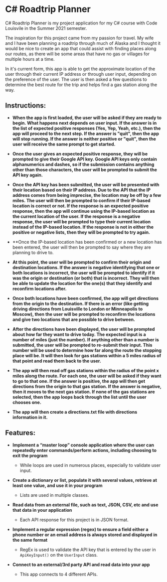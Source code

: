 ﻿# C# Roadtrip Planner

C# Roadtrip Planner is my project application for my C# course with Code Louisvile in the Summer 2021 semester.

The inspiration for this project came from my passion for travel. My wife and I have been planning a roadtrip through much of Alaska and I thought it would be nice to create an app that could assist with finding places along our routes, as there will be some areas that have no gas or villages for multiple hours at a time.

In it's current form, this app is able to get the approximate location of the user through their current IP address or through user input, depending on the preference of the user. The user is then asked a few questions to determine the best route for the trip and helps find a gas station along the way.

## Instructions:
* **When the app is first loaded, the user will be asked if they are ready to begin. What happens next depends on user input. If the answer is in the list of expected positive responses (Yes, Yep, Yeah, etc.), then the app will proceed to the next step. If the answer is "quit", then the app will stop running. If the answer is neither positive or "quit", then the user will receive the same prompt to get started.**

* **Once the user gives an expected positive response, they will be prompted to give their Google API key. Google API keys only contain alphanumerics and dashes, so if the submission contains anything other than those characters, the user will be prompted to submit the API key again.**

* **Once the API key has been submitted, the user will be presented with their location based on their IP address. Due to the API that the IP address comes from being imprecise, the location may be off by a few miles. The user will then be prompted to confirm if their IP-based location is correct or not. If the response is an expected positive response, then the app will continue using the IP-based location as the current location of the user. If the response is a negative response, the user will be prompted to type their current location instead of the IP-based location. If the response is not in either the positive or negative lists, then they will be prompted to try again.**

* **Once the IP-based location has been confirmed or a new location has been entered, the user will then be prompted to say where they are planning to drive to.

* **At this point, the user will be prompted to confirm their origin and destination locations. If the answer is negative identifying that one or both locations is incorrect, the user will be prompted to identify if it was the origin or destination (or both) that is incorrect. They will then be able to update the location for the one(s) that they identify and reconfirm locations after.**

* **Once both locations have been confirmed, the app will get directions from the origin to the destination. If there is an error (like getting driving directions from Louisville to London or Minneapolis to Moscow), then the user will be prompted to reconfirm the locations and give two locations that are possible to drive between.**

* **After the directions have been displayed, the user will be prompted about how far they want to drive today. The expected input is a number of miles (just the number). If anything other than a number is submitted, the user will be prompted to re-submit their input. This number will be used to determine how far along the route the stopping place will be. It will then look for gas stations within a 5 miles radius of that point and read them back to the user.**

* **The app will then read off gas stations within the radius of the point x miles along the route. For each one, the user will be asked if they want to go to that one. If the answer is positive, the app will then get directions from the origin to that gas station. If the answer is negative, then it moves to the next gas station. If none of the gas stations are selected, then the app loops back through the list until the user chooses one.**

* **The app will then create a directions.txt file with directions information in it.**

## Features:

* **Implement a “master loop” console application where the user can repeatedly enter commands/perform actions, including choosing to exit the program**

    * While loops are used in numerous places, especially to validate user input.

* **Create a dictionary or list, populate it with several values, retrieve at least one value, and use it in your program**

    * Lists are used in multiple classes.

* **Read data from an external file, such as text, JSON, CSV, etc and use that data in your application**

    * Each API response for this project is in JSON format.

* **Implement a regular expression (regex) to ensure a field either a phone number or an email address is always stored and displayed in the same format**

    * RegEx is used to validate the API key that is entered by the user in `ApiKeyInput()` on the `UserInput` class.

* **Connect to an external/3rd party API and read data into your app**

    * This app connects to 4 different APIs.